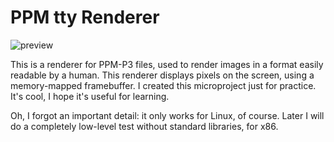 # PPM tty Renderer

![preview](./Preview.jpeg)

This is a renderer for PPM-P3 files, used to render images in a format easily readable by a human. This renderer displays pixels on the screen, using a memory-mapped framebuffer. I created this microproject just for practice. It's cool, I hope it's useful for learning.

Oh, I forgot an important detail: it only works for Linux, of course. Later I will do a completely low-level test without standard libraries, for x86.
